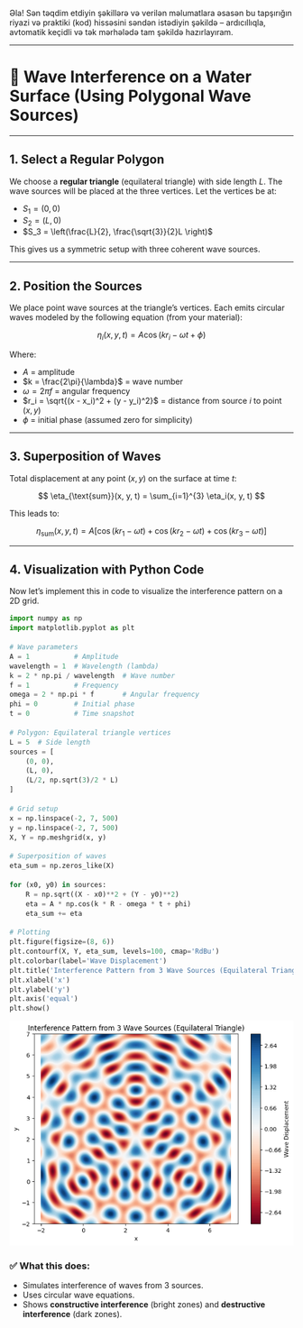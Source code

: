 Əla! Sən təqdim etdiyin şəkillərə və verilən məlumatlara əsasən bu tapşırığın riyazi və praktiki (kod) hissəsini səndən istədiyin şəkildə – ardıcıllıqla, avtomatik keçidli və tək mərhələdə tam şəkildə hazırlayıram.

---

# 🌊 **Wave Interference on a Water Surface (Using Polygonal Wave Sources)**

---

## **1. Select a Regular Polygon**

We choose a **regular triangle** (equilateral triangle) with side length $L$. The wave sources will be placed at the three vertices. Let the vertices be at:

* $S_1 = (0, 0)$
* $S_2 = (L, 0)$
* $S_3 = \left(\frac{L}{2}, \frac{\sqrt{3}}{2}L \right)$

This gives us a symmetric setup with three coherent wave sources.

---

## **2. Position the Sources**

We place point wave sources at the triangle’s vertices. Each emits circular waves modeled by the following equation (from your material):

$$
\eta_i(x, y, t) = A \cos\left(k r_i - \omega t + \phi\right)
$$

Where:

* $A$ = amplitude
* $k = \frac{2\pi}{\lambda}$ = wave number
* $\omega = 2\pi f$ = angular frequency
* $r_i = \sqrt{(x - x_i)^2 + (y - y_i)^2}$ = distance from source $i$ to point $(x, y)$
* $\phi$ = initial phase (assumed zero for simplicity)

---

## **3. Superposition of Waves**

Total displacement at any point $(x, y)$ on the surface at time $t$:

$$
\eta_{\text{sum}}(x, y, t) = \sum_{i=1}^{3} \eta_i(x, y, t)
$$

This leads to:

$$
\eta_{\text{sum}}(x, y, t) = A \left[ 
\cos(k r_1 - \omega t) + 
\cos(k r_2 - \omega t) + 
\cos(k r_3 - \omega t) 
\right]
$$

---

## **4. Visualization with Python Code**

Now let’s implement this in code to visualize the interference pattern on a 2D grid.

```python
import numpy as np
import matplotlib.pyplot as plt

# Wave parameters
A = 1           # Amplitude
wavelength = 1  # Wavelength (lambda)
k = 2 * np.pi / wavelength  # Wave number
f = 1           # Frequency
omega = 2 * np.pi * f       # Angular frequency
phi = 0         # Initial phase
t = 0           # Time snapshot

# Polygon: Equilateral triangle vertices
L = 5  # Side length
sources = [
    (0, 0),
    (L, 0),
    (L/2, np.sqrt(3)/2 * L)
]

# Grid setup
x = np.linspace(-2, 7, 500)
y = np.linspace(-2, 7, 500)
X, Y = np.meshgrid(x, y)

# Superposition of waves
eta_sum = np.zeros_like(X)

for (x0, y0) in sources:
    R = np.sqrt((X - x0)**2 + (Y - y0)**2)
    eta = A * np.cos(k * R - omega * t + phi)
    eta_sum += eta

# Plotting
plt.figure(figsize=(8, 6))
plt.contourf(X, Y, eta_sum, levels=100, cmap='RdBu')
plt.colorbar(label='Wave Displacement')
plt.title('Interference Pattern from 3 Wave Sources (Equilateral Triangle)')
plt.xlabel('x')
plt.ylabel('y')
plt.axis('equal')
plt.show()
```
![alt text](image-1.png)

### ✅ **What this does:**

* Simulates interference of waves from 3 sources.
* Uses circular wave equations.
* Shows **constructive interference** (bright zones) and **destructive interference** (dark zones).


